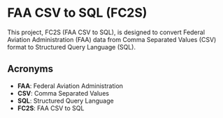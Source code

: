# FAA CSV to SQL (FC2S)

This project, FC2S (FAA CSV to SQL), is designed to convert Federal Aviation Administration (FAA) data from Comma Separated Values (CSV) format to Structured Query Language (SQL).

## Acronyms

- **FAA**: Federal Aviation Administration
- **CSV**: Comma Separated Values
- **SQL**: Structured Query Language
- **FC2S**: FAA CSV to SQL